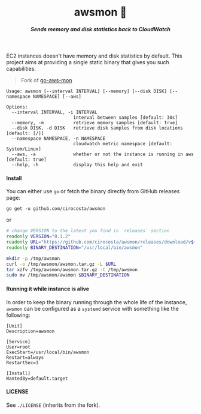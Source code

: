 <h1 align="center">awsmon 📡  </h1>

<h5 align="center">Sends memory and disk statistics back to CloudWatch</h5>

<br/>

EC2 instances doesn't have memory and disk statistics by default. This project aims at providing a single static binary that gives you such capabilities.

> Fork of [go-aws-mon](https://github.com/a3linux/go-aws-mon/)


```
Usage: awsmon [--interval INTERVAL] [--memory] [--disk DISK] [--namespace NAMESPACE] [--aws]

Options:
  --interval INTERVAL, -i INTERVAL
                         interval between samples [default: 30s]
  --memory, -m           retrieve memory samples [default: true]
  --disk DISK, -d DISK   retrieve disk samples from disk locations [default: [/]]
  --namespace NAMESPACE, -n NAMESPACE
                         cloudwatch metric namespace [default: System/Linux]
  --aws, -a              whether or not the instance is running in aws [default: true]
  --help, -h             display this help and exit
```

#### Install

You can either use `go` or fetch the binary directly from GitHub releases page:

```
go get -u github.com/cirocosta/awsmon
```

or

```sh
# change VERSION to the latest you find in `releases` section
readonly VERSION="0.1.2"
readonly URL="https://github.com/cirocosta/awsmon/releases/download/v${VERSION}/awsmon_${VERSION}_linux_amd64.tar.gz"
readonly BINARY_DESTINATION="/usr/local/bin/awsmon"

mkdir -p /tmp/awsmon
curl -o /tmp/awsmon/awsmon.tar.gz -L $URL
tar xzfv /tmp/awsmon/awsmon.tar.gz -C /tmp/awsmon
sudo mv /tmp/awsmon/awsmon $BINARY_DESTINATION
```


#### Running it while instance is alive

In order to keep the binary running through the whole life of the instance, `awsmon` can be configured as a `systemd` service with something like the following:

```
[Unit]
Description=awsmon

[Service]
User=root
ExecStart=/usr/local/bin/awsmon
Restart=always
RestartSec=3

[Install]
WantedBy=default.target
```


#### LICENSE

See `./LICENSE` (inherits from the fork).

